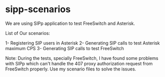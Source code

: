 # sipp-scenarios

We are using SIPp application to test FreeSwitch and Asterisk.

List of Our scenarios:

1- Registering SIP users in Asterisk
2- Generating SIP calls to test Asterisk maximum CPS
3- Generating SIP calls to test FreeSwitch


Note:
During the tests, specially FreeSwitch, I have found some problems with SIPp which can't  handle the 407 proxy authorization request from FreeSwitch properly. Use my scenario files to solve the issues.



